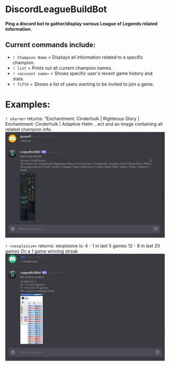 # DiscordLeagueBuildBot
#### Ping a discord bot to gather/display various League of Legends related information.

## Current commands include:
* `! Champion Name` = Displays all information related to a specific champion.
* `! list` = Prints out all current champion names.
* `! <account name>` = Shows specific user's recent game history and stats.
*	`! fifth` = Shows a list of users wanting to be invited to join a game.


# Examples:
*`! skarner`* returns: "Enchantment: Cinderhulk | Righteous Glory | Enchantment: Cinderhulk | Adaptive Helm ...ect and an image containing all related champion info.
![alt text](./README_pics/champEx.png "Skarner example image")

`! <xexplosive>` returns: xexplosive is:
4 - 1 in last 5 games
12 - 8 in last 20 games
On a 1 game winning streak
![alt text](./README_pics/ggEx.png "gg example image")

